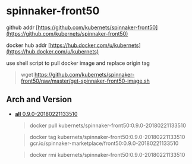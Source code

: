 # spinnaker-front50

github addr [https://github.com/kubernets/spinnaker-front50](https://github.com/kubernets/spinnaker-front50)

docker hub addr [https://hub.docker.com/u/kubernets](https://hub.docker.com/u/kubernets)

use shell script to pull docker image and replace origin tag

> wget https://github.com/kubernets/spinnaker-front50/raw/master/get-spinnaker-front50-image.sh

## Arch and Version

- [**all** 0.9.0-20180221133510](https://hub.docker.com/r/kubernets/spinnaker-front50)

    > docker pull kubernets/spinnaker-front50:0.9.0-20180221133510

    > docker tag kubernets/spinnaker-front50:0.9.0-20180221133510 gcr.io/spinnaker-marketplace/front50:0.9.0-20180221133510 

    > docker rmi kubernets/spinnaker-front50:0.9.0-20180221133510
